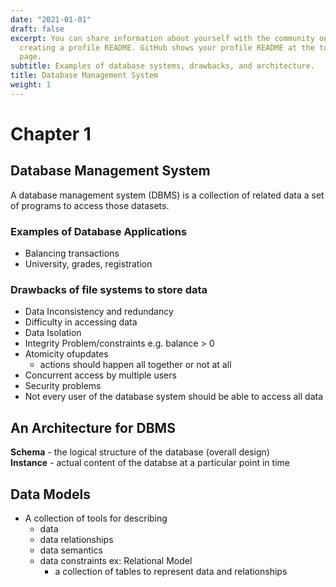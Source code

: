 ```yaml
---
date: "2021-01-01"
draft: false
excerpt: You can share information about yourself with the community on GitHub by
  creating a profile README. GitHub shows your profile README at the top of your profile
  page.
subtitle: Examples of database systems, drawbacks, and architecture.
title: Database Management System
weight: 1
---
```


# Chapter 1

## Database Management System
A database management system (DBMS) is a collection of related data a set of programs to access those datasets.

### Examples of Database Applications
  - Balancing transactions
  - University, grades, registration

### Drawbacks of file systems to store data
  - Data Inconsistency and redundancy
  - Difficulty in accessing data
  - Data Isolation
  - Integrity Problem/constraints e.g. balance > 0
  - Atomicity ofupdates
    - actions should happen all together or not at all
  - Concurrent access by multiple users
  - Security problems
  -   Not every user of the database system should be able to access all data


## An Architecture for DBMS
<Insert image>

**Schema** - the logical structure of the database (overall design)  <br />
**Instance** - actual content of the databse at a particular point in time
  
## Data Models
  - A collection of tools for describing
    - data
    - data relationships
    - data semantics
    - data constraints
    ex: Relational Model
      - a collection of tables to represent data and relationships
  
